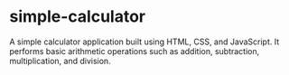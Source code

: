 # simple-calculator
A simple calculator application built using HTML, CSS, and JavaScript. It performs basic arithmetic operations such as addition, subtraction, multiplication, and division.
